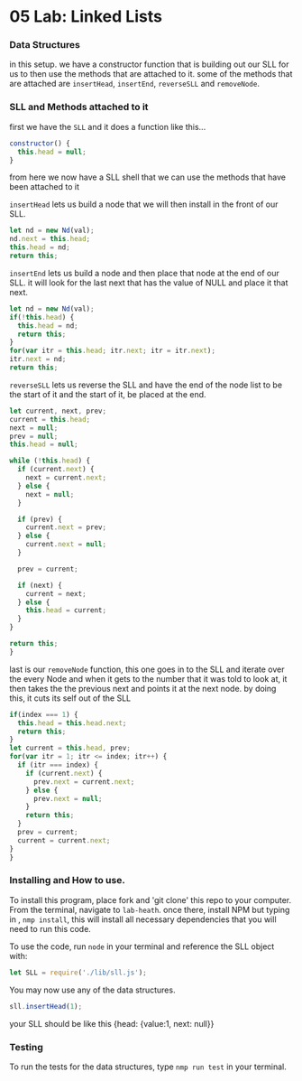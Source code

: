 # 05 Lab: Linked Lists

### Data Structures

 in this setup. we have a constructor function that is building out our SLL for us to then use the methods that are attached to it. some of the methods that are attached are `insertHead`, `insertEnd`, `reverseSLL` and `removeNode`.

 ### SLL and Methods attached to it

 first we have the `SLL` and it does a function like this...

 ```javascript
 constructor() {
   this.head = null;
 }
 ```
 from here we now have a SLL shell that we can use the methods that have been attached to it

 `insertHead`  lets us build a node that we will then install in the front of our SLL.

 ```javascript
 let nd = new Nd(val);
 nd.next = this.head;
 this.head = nd;
 return this;
 ```

 `insertEnd` lets us build a node and then place that node at the end of our SLL. it will look for the last next that has the value of NULL and place it that next.

 ```javascript
 let nd = new Nd(val);
 if(!this.head) {
   this.head = nd;
   return this;
 }
 for(var itr = this.head; itr.next; itr = itr.next);
 itr.next = nd;
 return this;
 ```

 `reverseSLL` lets us reverse the SLL and have the end of the node list to be the start of it and the start of it, be placed at the end.

 ```javascript
 let current, next, prev;
 current = this.head;
 next = null;
 prev = null;
 this.head = null;

 while (!this.head) {
   if (current.next) {
     next = current.next;
   } else {
     next = null;
   }

   if (prev) {
     current.next = prev;
   } else {
     current.next = null;
   }

   prev = current;

   if (next) {
     current = next;
   } else {
     this.head = current;
   }
 }

 return this;
}
```

last is our `removeNode` function, this one goes in to the SLL and iterate over the every Node and when it gets to the number that it was told to look at, it then takes the the previous next and points it at the next node. by doing this, it cuts its self out of the SLL

```javascript
if(index === 1) {
  this.head = this.head.next;
  return this;
}
let current = this.head, prev;
for(var itr = 1; itr <= index; itr++) {
  if (itr === index) {
    if (current.next) {
      prev.next = current.next;
    } else {
      prev.next = null;
    }
    return this;
  }
  prev = current;
  current = current.next;
}
}
```

### Installing and How to use.

To install this program, place fork and 'git clone' this repo to your computer. From the terminal, navigate to  `lab-heath`. once there, install NPM but typing in , `nmp install`, this will install all necessary dependencies that you will need to run this code.

To use the code, run `node` in your terminal and reference the SLL object with:
```javascript
let SLL = require('./lib/sll.js');
```

You may now use any of the data structures.
```javascript
sll.insertHead(1);
```
your SLL should be like this {head: {value:1, next: null}}

### Testing

To run the tests for the data structures, type `nmp run test` in your terminal.
